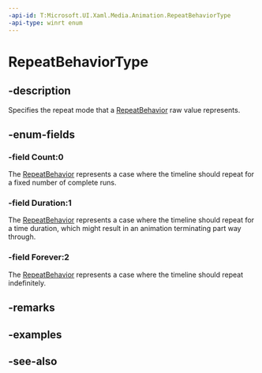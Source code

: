 ```yaml
---
-api-id: T:Microsoft.UI.Xaml.Media.Animation.RepeatBehaviorType
-api-type: winrt enum
---
```


<!-- Enumeration syntax
public enum Windows.UI.Xaml.Media.Animation.RepeatBehaviorType : int
-->

# RepeatBehaviorType

## -description
Specifies the repeat mode that a [RepeatBehavior](repeatbehavior.md) raw value represents.

## -enum-fields
### -field Count:0
The [RepeatBehavior](repeatbehavior.md) represents a case where the timeline should repeat for a fixed number of complete runs.

### -field Duration:1
The [RepeatBehavior](repeatbehavior.md) represents a case where the timeline should repeat for a time duration, which might result in an animation terminating part way through.

### -field Forever:2
The [RepeatBehavior](repeatbehavior.md) represents a case where the timeline should repeat indefinitely.


## -remarks

## -examples

## -see-also
